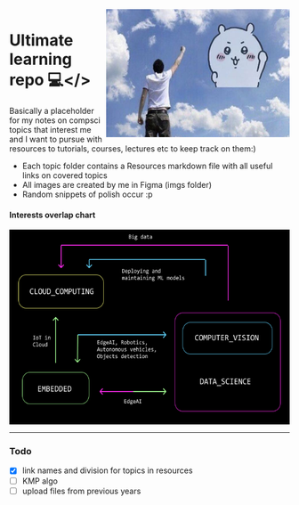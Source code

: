 <img src="imgs/decor.jpg" align="right" width="330" height="230">

# Ultimate learning repo 💻</>
Basically a placeholder for my notes on compsci topics that interest me and I want to pursue with resources to tutorials, courses, lectures etc to keep track on them:)
* Each topic folder contains a Resources markdown file with all useful links on covered topics 
* All images are created by me in Figma (imgs folder)
* Random snippets of polish occur :p

#### Interests overlap chart
<img src="imgs/correlations_chart.png" align="center" width="620" height="350">

---
### Todo
- [x] link names and division for topics in resources
- [ ] KMP algo
- [ ] upload files from previous years
